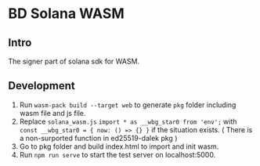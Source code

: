 # BD Solana WASM

## Intro

The signer part of solana sdk for WASM.

## Development

1. Run `wasm-pack build --target web` to generate `pkg` folder including wasm file and js file.
2. Replace `solana_wasm.js` `import * as __wbg_star0 from 'env';` with `const __wbg_star0 = { now: () => {} }` if the situation exists. ( There is a non-surported function in ed25519-dalek pkg )
3. Go to pkg folder and build index.html to import and init wasm.
4. Run `npm run serve` to start the test server on localhost:5000.